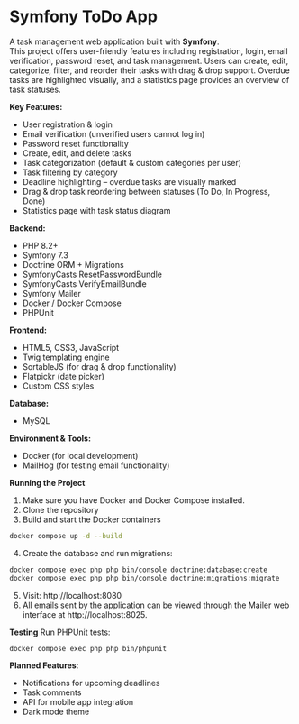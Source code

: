 # Symfony ToDo App
A task management web application built with **Symfony**.  
This project offers user-friendly features including registration, login, email verification, password reset, and task management. Users can create, edit, categorize, filter, and reorder their tasks with drag & drop support. Overdue tasks are highlighted visually, and a statistics page provides an overview of task statuses.

**Key Features:**
* User registration & login
* Email verification (unverified users cannot log in)
* Password reset functionality
* Create, edit, and delete tasks
* Task categorization (default & custom categories per user)
* Task filtering by category
* Deadline highlighting – overdue tasks are visually marked
* Drag & drop task reordering between statuses (To Do, In Progress, Done)
* Statistics page with task status diagram

**Backend:**
- PHP 8.2+
- Symfony 7.3 
- Doctrine ORM + Migrations
- SymfonyCasts ResetPasswordBundle
- SymfonyCasts VerifyEmailBundle
- Symfony Mailer
- Docker / Docker Compose
- PHPUnit

**Frontend:**
- HTML5, CSS3, JavaScript
- Twig templating engine
- SortableJS (for drag & drop functionality)
- Flatpickr (date picker)
- Custom CSS styles

**Database:**
- MySQL

**Environment & Tools:**
- Docker (for local development)
- MailHog (for testing email functionality)

**Running the Project**
1. Make sure you have Docker and Docker Compose installed.
2. Clone the repository
3. Build and start the Docker containers
```bash
docker compose up -d --build
```
4. Create the database and run migrations:
```bash
docker compose exec php php bin/console doctrine:database:create
docker compose exec php php bin/console doctrine:migrations:migrate
```
5. Visit: http://localhost:8080
6. All emails sent by the application can be viewed through the Mailer web interface at http://localhost:8025.

**Testing**
Run PHPUnit tests:
```bash
docker compose exec php php bin/phpunit

```

**Planned Features**:
- Notifications for upcoming deadlines  
- Task comments
- API for mobile app integration  
- Dark mode theme

